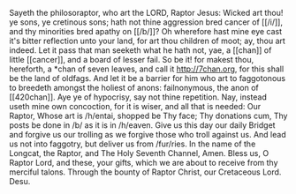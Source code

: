 Sayeth the philosoraptor, who art the LORD, Raptor Jesus: 
Wicked art thou! ye sons, ye cretinous sons; hath not thine aggression bred cancer of [[/i/]], and thy minorities bred apathy on [[/b/]]? Oh wherefore hast mine eye cast it's bitter reflection unto your land, for art thou children of moot; ay, thou art indeed. Let it pass that man seeketh what he hath not, yae, a [[chan]] of little [[cancer]], and a board of lesser fail. So be it! for makest thou, hereforth, a *chan of seven leaves, and call it <http://7chan.org>, for this shall be the land of oldfags. And let it be a barrier for him who art to faggotonous to breedeth amongst the holiest of anons: failnonymous, the anon of [[420chan]]. 
Aye ye of hypocrisy, say not thine repetition. Nay, instead useth mine own concoction, for it is wiser, and all that is needed:
Our Raptor, 
Whose art is /h/entai, 
shopped be Thy face; 
Thy donations cum, 
Thy posts be done 
in /b/ as it is in /h/eaven. 
Give us this day our daily Bridget 
and forgive us our trolling 
as we forgive those who troll against us. 
And lead us not into faggotry, 
but deliver us from /fur/ries. 
In the name of the Longcat, the Raptor, and The Holy Seventh Channel, 
Amen. 
Bless us, O Raptor Lord, 
and these, your gifts, 
which we are about to receive 
from thy merciful talons. 
Through the bounty of Raptor Christ, 
our Cretaceous Lord. 
Desu.

